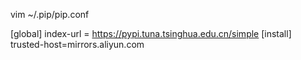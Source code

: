 vim ~/.pip/pip.conf

[global]
index-url = https://pypi.tuna.tsinghua.edu.cn/simple
[install]
trusted-host=mirrors.aliyun.com